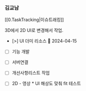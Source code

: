 
### 김교남 

[[0.TaskTracking|이슈트래킹]] 

3D에서 2D UI로 변경해서 작업. 

- [>] UI 더미 리소스  🛫 2024-04-15
- [ ] 기능 개발
- [ ] 서버연결
- [ ] 개선사항리스트 작업
- [ ] 2D - 영상 * UI 해상도 맞춰 fit 테스트

